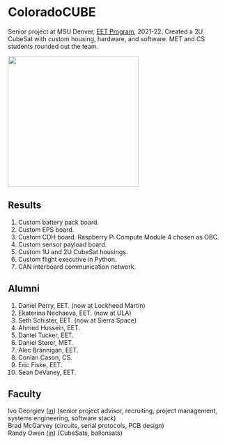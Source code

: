 # ColoradoCUBE

Senior project at MSU Denver, [EET Program](https://www.msudenver.edu/engineering-engineering-technology/electrical-engineering-technology-major-bs/), 2021-22. Created a 2U CubeSat with custom housing, hardware, and software. MET and CS students rounded out the team.

<img src="https://github.com/coloradocube/docs/blob/main/logo/ColoradoCubeStacked.png" width="300" />  

## Results

1. Custom battery pack board.
2. Custom EPS board.
3. Custom CDH board. Raspberry Pi Compute Module 4 chosen as OBC.
4. Custom sensor payload board.
5. Custom 1U and 2U CubeSat housings.
6. Custom flight executive in Python.
7. CAN interboard communication network.

## Alumni

1. Daniel Perry, EET. (now at Lockheed Martin)
2. Ekaterina Nechaeva, EET. (now at ULA)
3. Seth Schister, EET. (now at Sierra Space)
4. Ahmed Hussein, EET.
5. Daniel Tucker, EET.
6. Daniel Sterer, MET.
7. Alec Brannigan, EET.
8. Conlan Cason, CS.
9. Eric Fiske, EET.
10. Sean DeVaney, EET.

## Faculty

Ivo Georgiev ([in](https://www.linkedin.com/in/ivogeorgiev/)) (senior project advisor, recruiting, project management, systems engineering, software stack)  
Brad McGarvey (circuits, serial protocols, PCB design)  
Randy Owen ([in](https://www.linkedin.com/in/randyowen3/)) (CubeSats, ballonsats)  
